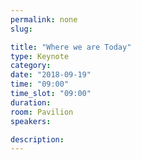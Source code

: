 ```yaml
---
permalink: none
slug:

title: "Where we are Today"
type: Keynote
category:
date: "2018-09-19"
time: "09:00"
time_slot: "09:00"
duration:
room: Pavilion
speakers:

description:
---
```

